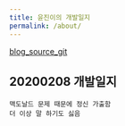 ```yaml
---
title: 윤진이의 개발일지  
permalink: /about/
---
```


<p class="lead"><a href="http://https://github.com/yj-java-kor/blog">blog_source_git</a>  



## 20200208 개발일지
    맥도날드 문제 때문에 정신 가출함
    더 이상 말 하기도 싫음
